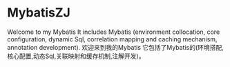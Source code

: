 # MybatisZJ
Welcome to my Mybatis
It includes Mybatis (environment collocation, core configuration, dynamic Sql, correlation mapping and caching mechanism, annotation development).
欢迎来到我的Mybatis
它包括了Mybatis的(环境搭配,核心配置,动态Sql,关联映射和缓存机制,注解开发)。
